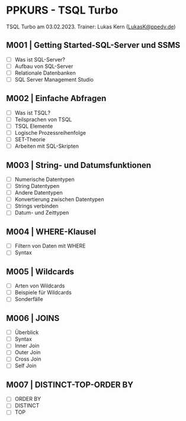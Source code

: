 # PPKURS - TSQL Turbo

TSQL Turbo am 03.02.2023. Trainer: Lukas Kern (LukasK@ppedv.de) 

## M001 | Getting Started-SQL-Server und SSMS

- [ ] Was ist SQL-Server?
- [ ] Aufbau von SQL-Server
- [ ] Relationale Datenbanken
- [ ] SQL Server Management Studio

## M002 | Einfache Abfragen

- [ ] Was ist TSQL?
- [ ] Teilsprachen von TSQL
- [ ] TSQL Elemente
- [ ] Logische Prozessreihenfolge
- [ ] SET-Theorie
- [ ] Arbeiten mit SQL-Skripten

## M003 | String- und Datumsfunktionen

- [ ] Numerische Datentypen
- [ ] String Datentypen
- [ ] Andere Datentypen
- [ ] Konvertierung zwischen Datentypen
- [ ] Strings verbinden
- [ ] Datum- und Zeittypen

## M004 | WHERE-Klausel

- [ ] Filtern von Daten mit WHERE
- [ ] Syntax

## M005 | Wildcards

- [ ] Arten von Wildcards
- [ ] Beispiele für Wildcards
- [ ] Sonderfälle

## M006 | JOINS

- [ ] Überblick
- [ ] Syntax
- [ ] Inner Join
- [ ] Outer Join
- [ ] Cross Join
- [ ] Self Join

## M007 | DISTINCT-TOP-ORDER BY

- [ ] ORDER BY
- [ ] DISTINCT
- [ ] TOP